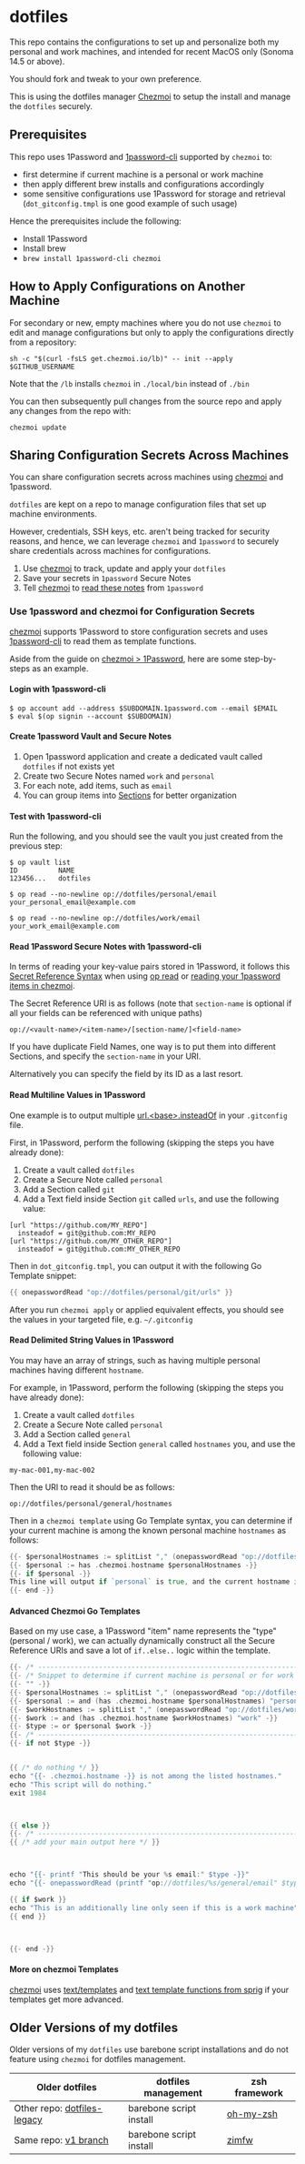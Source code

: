 # dotfiles

This repo contains the configurations to set up and personalize both my personal and work machines, and intended for recent MacOS only (Sonoma 14.5 or above).

You should fork and tweak to your own preference.

This is using the dotfiles manager [Chezmoi][1] to setup the install and manage the `dotfiles` securely.

## Prerequisites

This repo uses 1Password and [1password-cli][2] supported by `chezmoi` to:

- first determine if current machine is a personal or work machine
- then apply different brew installs and configurations accordingly
- some sensitive configurations use 1Password for storage and retrieval (`dot_gitconfig.tmpl` is one good example of such usage)

Hence the prerequisites include the following:

- Install 1Password
- Install brew
- `brew install 1password-cli chezmoi`

## How to Apply Configurations on Another Machine

For secondary or new, empty machines where you do not use `chezmoi` to edit and manage configurations but only to apply the configurations directly from a repository:

```shell
sh -c "$(curl -fsLS get.chezmoi.io/lb)" -- init --apply $GITHUB_USERNAME
```

Note that the `/lb` installs `chezmoi` in `./local/bin` instead of `./bin`

You can then subsequently pull changes from the source repo and apply any changes from the repo with:

```shell
chezmoi update
```

## Sharing Configuration Secrets Across Machines

You can share configuration secrets across machines using [chezmoi][1] and 1password.

`dotfiles` are kept on a repo to manage configuration files that set up machine environments.

However, credentials, SSH keys, etc. aren't being tracked for security reasons, and hence, we can leverage `chezmoi` and `1password` to securely share credentials across machines for configurations.

1. Use [chezmoi][1] to track, update and apply your `dotfiles`
2. Save your secrets in `1password` Secure Notes
3. Tell [chezmoi][1] to [read these notes][6] from `1password`

### Use 1password and chezmoi for Configuration Secrets

[chezmoi][1] supports 1Password to store configuration secrets and uses [1password-cli][2] to read them as template functions.

Aside from the guide on [chezmoi > 1Password][3], here are some step-by-steps as an example.

#### Login with 1password-cli

```shell
$ op account add --address $SUBDOMAIN.1password.com --email $EMAIL
$ eval $(op signin --account $SUBDOMAIN)
```

#### Create 1password Vault and Secure Notes

1. Open 1password application and create a dedicated vault called `dotfiles` if not exists yet
2. Create two Secure Notes named `work` and `personal`
3. For each note, add items, such as `email`
4. You can group items into [Sections][5] for better organization

#### Test with 1password-cli

Run the following, and you should see the vault you just created from the previous step:

```shell
$ op vault list
ID          NAME
123456...   dotfiles

$ op read --no-newline op://dotfiles/personal/email
your_personal_email@example.com

$ op read --no-newline op://dotfiles/work/email
your_work_email@example.com
```

#### Read 1Password Secure Notes with 1password-cli

In terms of reading your key-value pairs stored in 1Password, it follows this [Secret Reference Syntax][7] when using [op read][6] or [reading your 1password items in chezmoi][3].

The Secret Reference URI is as follows (note that `section-name` is optional if all your fields can be referenced with unique paths)
```shell
op://<vault-name>/<item-name>/[section-name/]<field-name>
```

If you have duplicate Field Names, one way is to put them into different Sections, and specify the `section-name` in your URI.

Alternatively you can specify the field by its ID as a last resort.

#### Read Multiline Values in 1Password

One example is to output multiple [url.<base\>.insteadOf][4] in your `.gitconfig` file.

First, in 1Password, perform the following (skipping the steps you have already done):

1. Create a vault called `dotfiles`
2. Create a Secure Note called `personal`
3. Add a Section called `git`
4. Add a Text field inside Section `git` called `urls`, and use the following value:

```text
[url "https://github.com/MY_REPO"]
  insteadof = git@github.com:MY_REPO
[url "https://github.com/MY_OTHER_REPO"]
  insteadof = git@github.com:MY_OTHER_REPO
```

Then in `dot_gitconfig.tmpl`, you can output it with the following Go Template snippet:

```go
{{ onepasswordRead "op://dotfiles/personal/git/urls" }}
```

After you run `chezmoi apply` or applied equivalent effects, you should see the values in your targeted file, e.g. `~/.gitconfig`

#### Read Delimited String Values in 1Password

You may have an array of strings, such as having multiple personal machines having different `hostname`.

For example, in 1Password, perform the following (skipping the steps you have already done):

1. Create a vault called `dotfiles`
2. Create a Secure Note called `personal`
3. Add a Section called `general`
4. Add a Text field inside Section `general` called `hostnames` you, and use the following value:

```text
my-mac-001,my-mac-002
```

Then the URI to read it should be as follows:

```shell
op://dotfiles/personal/general/hostnames
```

Then in a `chezmoi template` using Go Template syntax, you can determine if your current machine is among the known personal machine `hostnames` as follows:

```go
{{- $personalHostnames := splitList "," (onepasswordRead "op://dotfiles/personal/general/hostnames") -}}
{{- $personal := has .chezmoi.hostname $personalHostnames -}}
{{- if $personal -}}
This line will output if `personal` is true, and the current hostname is {{- .chezmoi.hostname -}}.
{{- end -}}
```

#### Advanced Chezmoi Go Templates

Based on my use case, a 1Password "item" name represents the "type" (personal / work), we can actually dynamically construct all the Secure Reference URIs and save a lot of `if..else..` logic within the template.

```go
{{- /* ----------------------------------------------------------------------------- */ -}}
{{- /* Snippet to determine if current machine is personal or for work */ -}}
{{- "" -}}
{{- $personalHostnames := splitList "," (onepasswordRead "op://dotfiles/personal/general/hostnames") -}}
{{- $personal := and (has .chezmoi.hostname $personalHostnames) "personal" -}}
{{- $workHostnames := splitList "," (onepasswordRead "op://dotfiles/work/general/hostnames") -}}
{{- $work := and (has .chezmoi.hostname $workHostnames) "work" -}}
{{- $type := or $personal $work -}}
{{- /* ----------------------------------------------------------------------------- */ -}}
{{- if not $type -}}


{{ /* do nothing */ }}
echo "{{- .chezmoi.hostname -}} is not among the listed hostnames."
echo "This script will do nothing."
exit 1984



{{ else }}
{{- /* ----------------------------------------------------------------------------- */ -}}
{{ /* add your main output here */ }}



echo "{{- printf "This should be your %s email:" $type -}}"
echo "{{- onepasswordRead (printf "op://dotfiles/%s/general/email" $type) -}}"

{{ if $work }}
echo "This is an additionally line only seen if this is a work machine"
{{ end }}



{{- end -}}
```

#### More on chezmoi Templates

[chezmoi][1] uses [text/templates][9] and [text template functions from sprig][8] if your templates get more advanced.

## Older Versions of my dotfiles

Older versions of my `dotfiles` use barebone script installations and do not feature using `chezmoi` for dotfiles management.

| Older dotfiles | dotfiles management | zsh framework |
| --- | --- | --- |
| Other repo: [dotfiles-legacy](https://github.com/terryyounghk/dotfiles-legacy) | barebone script install | [oh-my-zsh](https://ohmyz.sh/) |
| Same repo: [v1 branch](https://github.com/terryyounghk/dotfiles/tree/v1) | barebone script install | [zimfw](https://zimfw.sh/) |

[1]: https://chezmoi.io
[2]: https://developer.1password.com/docs/cli/get-started/
[3]: https://www.chezmoi.io/user-guide/password-managers/1password/
[4]: https://git-scm.com/docs/git-config#Documentation/git-config.txt-urlltbasegtinsteadOf
[5]: https://support.1password.com/custom-fields/
[6]: https://developer.1password.com/docs/cli/reference/commands/read/
[7]: https://developer.1password.com/docs/cli/secret-reference-syntax/
[8]: https://masterminds.github.io/sprig/
[9]: https://pkg.go.dev/text/template
